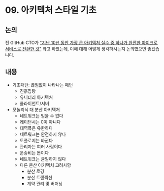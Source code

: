 # 09. 아키텍처 스타일 기초

## 논의
전 GitHub CTO가 ["지난 10년 동안 가장 큰 아키텍처 실수 중 하나가 완전한 마이크로서비스로 전환한 것"](https://twitter.com/jasoncwarner/status/1592227285024636928) 라고 하였는데, 이에 대해 어떻게 생각하시는지 논의했으면 좋겠습니다.


## 내용
- 기초패턴: 끊임없이 나타나는 패턴
	- 진흙잡탕
	- 유니터리 아키텍처
	- 클라이언트/서버
- 모놀리식 대 분산 아키텍처
	- 네트워크는 믿을 수 없다
	- 레이턴시는 0이 아니다
	- 대역폭은 유한하다
	- 네트워크는 안전하지 않다
	- 토폴로지는 바뀐다
	- 관리자는 여러 사람이다
	- 운송비는 돈이다
	- 네트워크는 균일하지 않다
	- 다른 분산 아키텍처 고려사항
		- 분산 로깅
		- 분산 트랜젝션
		- 계약 관리 및 버저닝

